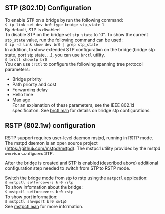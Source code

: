 ## STP (802.1D) Configuration
To enable STP on a bridge by run the following command:  
`$ ip link set dev br0 type bridge stp_state 1`  
By default, STP is disabled.  
To disable STP on the bridge set `stp_state` to “0”. 
To show the current `stp_state` value, run the following command can be used:  
`$ ip -d link show dev br0 | grep stp_state`    
In addition, to show extended STP configuration on the bridge (bridge stp state, port stp state, …), you can use `brctl` utility.  
`$ brctl showstp br0`  
You can use `brctl` to configure the following spanning tree protocol parameters:   
* Bridge priority
* Path priority and cost
* Forwarding delay
* Hello time
* Max age  
For an explanation of these parameters, see the IEEE 802.1d specification.
See [brctl man](https://linux.die.net/man/8/brctl) for details on bridge stp configurations.  

## RSTP (802.1w) configuration
RSTP support requires user-level daemon mstpd, running in RSTP mode. The mstpd daemon is an open source project (https://github.com/mstpd/mstpd). 
The mstpctl utility provided by the mstpd service configures STP.  

After the bridge is created and STP is enabled (described above) additional configuration step needed to switch from STP to RSTP mode. 

Switch the bridge mode from stp to rstp using the `mstpctl` application:  
`$ mstpctl setforcevers br0 rstp`  
To show information about the bridge:  
`$ mstpctl setforcevers br0 rstp`  
To show port information:  
`$ mstpctl showport br0 sw1p5`  
See [mstpctl man](https://github.com/mstpd/mstpd/blob/master/utils/mstpctl.8) for more information.  
